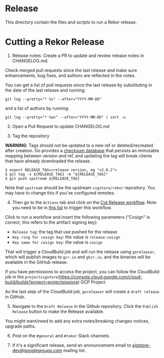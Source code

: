 # Release

This directory contain the files and scripts to run a Rekor release.

# Cutting a Rekor Release

1. Release notes: Create a PR to update and review release notes in CHANGELOG.md.

Check merged pull requests since the last release and make sure enhancements, bug fixes, and authors are reflected in the notes.

You can get a list of pull requests since the last release by substituting in the date of the last release and running:

```
git log --pretty="* %s" --after="YYYY-MM-DD"
```

and a list of authors by running:

```
git log --pretty="* %an" --after="YYYY-MM-DD" | sort -u
```

2. Open a Pull Request to update CHANGELOG.md

3. Tag the repository

**WARNING**: Tags should not be updated to a new ref or deleted/recreated after creation. Go provides a [checksum database](https://sum.golang.org/)
that persists an immutable mapping between version and ref, and updating the tag will break clients that have already downloaded the release.

```shell
$ export RELEASE_TAG=<release version, eg "v2.0.2">
$ git tag -s ${RELEASE_TAG} -m "${RELEASE_TAG}"
$ git push upstream ${RELEASE_TAG}
```

Note that `upstream` should be the upstream `sigstore/rekor` repository. You may have to change this if you've configured remotes.

4. Then go to the `Actions` tab and click on the [Cut Release workflow](https://github.com/sigstore/rekor/actions/workflows/cut-release.yml). Note you need
to be in [this list](https://github.com/sigstore/sigstore/blob/main/.github/workflows/reusable-release.yml#L45) to trigger this workflow.

Click to run a workflow and insert the following parameters ("Cosign" is correct, this refers to the artifact signing key):

  - `Release tag`: the tag that use pushed for the release
  - `Key ring for cosign key`: the value is `release-cosign`
  - `Key name for cosign key`: the value is `cosign`

That will trigger a CloudBuild job and will run the release using `goreleaser`, which will publish images to
`gcr.io` and `ghcr.io`, and the binaries will be available in the GitHub release.

If you have permissions to access the project, you can follow the CloudBuild job in the `projectsigstore`(https://console.cloud.google.com/cloud-build/builds?project=projectsigstore) GCP Project.

As the last step of the CloudBuild job, `goreleaser` will create a `draft release` in GitHub.

5. Navigate to the `Draft Release` in the Github repository. Click the `Publish Release` button to make the Release available.

You might want/need to add any extra notes/breaking changes notices, upgrade paths.

6. Post on the `#general` and `#rekor` Slack channels.

7. If it's a significant release, send an announcement email to sigstore-dev@googlegroups.com mailing list.
